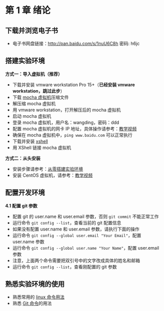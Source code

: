# 第 1 章 绪论

## 下载并浏览电子书

- 电子书网盘链接：http://pan.baidu.com/s/1nuU6C8h 密码: h6jc

## 搭建实验环境

**方式一：导入虚拟机（推荐）**

- 下载并安装 vmware workstation Pro 15+（**已经安装 vmware workstation，跳过此步**）
- 下载 [mocha 虚拟机](http://pan.baidu.com/s/1o8a3E3o)压缩文件
- 解压缩 mocha 虚拟机
- 用 vmware workstation，打开解压后的 mocha 虚拟机
- 启动 mocha 虚拟机
- 登录 mocha 虚拟机，用户名：wangding，密码：ddd
- 配置 mocha 虚拟机的网卡 IP 地址，具体操作请参考：[教学视频](https://www.bilibili.com/video/bv1iy4y1y7hm)
- 确保在 mocha 虚拟机中，`ping www.baidu.com` 可以正常执行
- 下载并安装 [xshell](https://www.xshell.com/zh/free-for-home-school/)
- 用 XShell 链接 mocha 虚拟机

**方式二：从头安装**

- 安装步骤请参考：[从零搭建实验环境](setup-dev-env.html)
- 安装 CentOS 虚拟机，请参考：[教学视频](http://edu.51cto.com/center/course/lesson/index?id=166501)

## 配置开发环境

**4.1 配置 git 参数**

- 配置 git 的 user.name 和 user.email 参数，否则 `git commit` 不能正常工作
- 运行命令 `git config --list`，查看当前的 git 配置信息
- 如果没有配置 user.name 和 user.email 参数，请执行下面的操作
- 运行命令 `git config --global user.email "Your Email"`，配置 user.name 参数
- 运行命令 `git config --global user.name "Your Name"`，配置 user.email 参数
- 注意，上面两个命令需要把双引号中的文字改成具体的姓名和邮箱
- 运行命令 `git config --list`，查看刚配置的 git 参数

## 熟悉实验环境的使用

- 熟悉常用的 [linux 命令用法](http://note.wangding.co/linux/centos.html)
- 熟悉 [Git 命令](http://note.wangding.co/office/git.html)的用法

